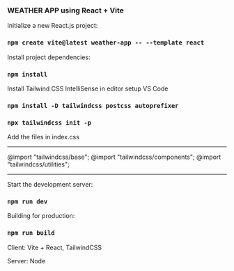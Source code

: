 ### WEATHER APP using React + Vite
Initialize a new React.js project:

### `npm create vite@latest weather-app -- --template react`
Install project dependencies:
### `npm install`

Install Tailwind CSS IntelliSense in editor setup VS Code

### `npm install -D tailwindcss postcss autoprefixer`

### `npx tailwindcss init -p`

Add the files in index.css
******************************************
@import "tailwindcss/base";
@import "tailwindcss/components";
@import "tailwindcss/utilities";
*******************************************

Start the development server: 

### `npm run dev`

Building for production: 

### `npm run build`

Client: Vite + React, TailwindCSS

Server: Node

